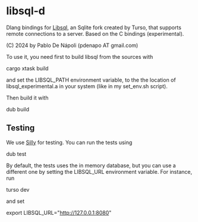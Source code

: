 # libsql-d

Dlang bindings for [Libsql](https://github.com/tursodatabase/libsql), an Sqlite fork created by Turso, that supports remote connections to a server. 
Based on the C bindings (experimental).

(C) 2024 by Pablo De Nápoli (pdenapo AT gmail.com)

To use it, you need first to build libsql from the sources with 

cargo xtask build

and set the LIBSQL_PATH environment variable, to the the location of libsql_experimental.a in your system (like in my set_env.sh script).

Then build it with 

  dub build 

## Testing

We use [Silly](https://code.dlang.org/packages/silly) for testing. You can run the tests using 

dub test

By default, the tests uses the in memory database, but you can use  a different 
one by setting the LIBSQL_URL environment variable. For instance, run

  turso dev 

and set 

  export LIBSQL_URL="http://127.0.0.1:8080"
